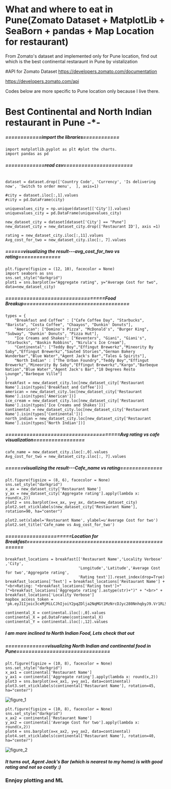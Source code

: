 # What and where to eat in Pune(Zomato Dataset + MatplotLib + SeaBorn + pandas + Map Location for restaurant)
From Zomato's dataset and implemented only for Pune location, find out which is the best continental restaraunt in Pune by vistalization

#API for Zomato Dataset
https://developers.zomato.com/documentation

https://developers.zomato.com/api

Codes below are more specific to Pune location only because I live there.

# Best Continental and North Indian restaurant in Pune -*-


##### ============import the libraries============
```import numpy as np #to import for mathematical calculations
import matplotlib.pyplot as plt #plot the charts.
import pandas as pd
```

##### =============read csv=======================
```dataset = pd.read_csv('zomato.csv')

dataset = dataset.drop(['Country Code', 'Currency', 'Is delivering now', 'Switch to order menu',  ], axis=1)

#city = dataset.iloc[:,1].values
#city = pd.DataFrame(city)

uniquevalues_city = np.unique(dataset[['City']].values)
uniquevalues_city = pd.DataFrame(uniquevalues_city)

new_dataset_city = dataset[dataset['City'] == "Pune"]
new_dataset_city = new_dataset_city.drop(['Restaurant ID'], axis =1)

rating = new_dataset_city.iloc[:,11].values
Avg_cost_for_two = new_dataset_city.iloc[:, 7].values
```

##### ======visualizing the result---avg_cost_for_two vs rating==============
```
plt.figure(figsize = (12, 10), facecolor = None)
import seaborn as sns
sns.set_style("darkgrid")
plot1 = sns.barplot(x="Aggregate rating", y="Average Cost for two", data=new_dataset_city)
```
##### =================================Food Breakup===================================
```
types = {
    "Breakfast and Coffee" : ["Cafe Coffee Day", "Starbucks", "Barista", "Costa Coffee", "Chaayos", "Dunkin' Donuts"],
    "American": ["Domino's Pizza", "McDonald's", "Burger King", "Subway", "Dunkin' Donuts", "Pizza Hut"],
    "Ice Creams and Shakes": ["Keventers", "Giani", "Giani's", "Starbucks", "Baskin Robbins", "Nirula's Ice Cream"],
    "Continental": ["Teddy Boy","Effingut Brewerkz","Mineority By Saby","Effingut Brewerkz","Sauted Stories","German Bakery Wunderbar","Blue Water","Agent Jack's Bar","Tales & Spirits"],
    "North Indian" : ["The Urban Foundry","Teddy Boy","Effingut Brewerkz","Mineority By Saby","Effingut Brewerkz","Kargo","Barbeque Nation","Blue Water","Agent Jack's Bar","18 Degrees Resto Lounge","Barbeque Ville"]
}
breakfast = new_dataset_city.loc[new_dataset_city['Restaurant Name'].isin(types['Breakfast and Coffee'])]
american = new_dataset_city.loc[new_dataset_city['Restaurant Name'].isin(types['American'])]
ice_cream = new_dataset_city.loc[new_dataset_city['Restaurant Name'].isin(types['Ice Creams and Shakes'])]
continental = new_dataset_city.loc[new_dataset_city['Restaurant Name'].isin(types['Continental'])]
north_indian = new_dataset_city.loc[new_dataset_city['Restaurant Name'].isin(types['North Indian'])]

```

##### ======================================Avg rating vs cafe visualization=================
```
cafe_name = new_dataset_city.iloc[:,0].values
Avg_cost_for_two = new_dataset_city.iloc[:, 7].values
```

##### ======visualizing the result---Cafe_name vs rating==============
```
plt.figure(figsize = (8, 6), facecolor = None)
sns.set_style("darkgrid")
x_ax = new_dataset_city['Restaurant Name']
y_ax = new_dataset_city['Aggregate rating'].apply(lambda x: round(x,2))
plot2 = sns.barplot(x=x_ax, y=y_ax, data=new_dataset_city)
plot2.set_xticklabels(new_dataset_city['Restaurant Name'], rotation=90, ha="center")

plot2.set(xlabel='Restaurant Name', ylabel=u'Average Cost for two')
plot2.set_title('Cafe_name vs Avg_cost_for_two')
```
##### ======================Location for Breakfast===================================================

```
breakfast_locations = breakfast[['Restaurant Name','Locality Verbose' ,'City',
                                'Longitude','Latitude','Average Cost for two','Aggregate rating',
                                'Rating text']].reset_index(drop=True)
breakfast_locations['Text'] = breakfast_locations['Restaurant Name'] + "<br>Rating: "+breakfast_locations['Rating text']+" ("+breakfast_locations['Aggregate rating'].astype(str)+")" + "<br>" + breakfast_locations['Locality Verbose']
mapbox_access_token = 'pk.eyJ1Ijoic3cxMjMiLCJhIjoiY2pqZDlja2NqMGt1MzNrcDJyc280NnhqbyJ9.Vr1RLSptPrL0rQak9VAJfw'

continental_X = continental.iloc[:,0].values
continental_X = pd.DataFrame(continental_X)
continental_Y = continental.iloc[:,12].values
```
##### I am more inclined to North Indian Food, Lets check that out
##### ==============visualizing North Indian and continental food in Pune===============================
```
plt.figure(figsize = (10, 8), facecolor = None)
sns.set_style("darkgrid")
x_ax1 = continental['Restaurant Name']
y_ax1 = continental['Aggregate rating'].apply(lambda x: round(x,2))
plot3 = sns.barplot(x=x_ax1, y=y_ax1, data=continental)
plot3.set_xticklabels(continental['Restaurant Name'], rotation=45, ha="center")
```
![figure_1](https://user-images.githubusercontent.com/31384241/42827804-e525bb98-8a04-11e8-8ca4-b583421af7ea.png)
```
plt.figure(figsize = (10, 8), facecolor = None)
sns.set_style("darkgrid")
x_ax2 = continental['Restaurant Name']
y_ax2 = continental['Average Cost for two'].apply(lambda x: round(x,2))
plot4 = sns.barplot(x=x_ax2, y=y_ax2, data=continental)
plot4.set_xticklabels(continental['Restaurant Name'], rotation=40, ha="center")
```

![figure_2](https://user-images.githubusercontent.com/31384241/42827803-e4f5714a-8a04-11e8-9167-7a705ff9751c.png)

##### It turns out, Agent Jack's Bar (which is nearest to my home) is with good rating and not so costly :)
### Ennjoy plotting and ML
